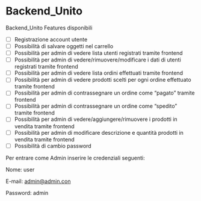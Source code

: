 # Backend_Unito
Backend_Unito
Features disponibili
- [ ] Registrazione account utente
- [ ] Possibilità di salvare oggetti nel carrello
- [ ] Possibilità per admin di vedere lista utenti registrati tramite frontend
- [ ] Possibilità per admin di vedere/rimuovere/modificare i dati di utenti registrati tramite frontend
- [ ] Possibilità per admin di vedere lista ordini effettuati tramite frontend
- [ ] Possibilità per admin di vedere prodotti scelti per ogni ordine effettuato tramite frontend
- [ ] Possibilità per admin di contrassegnare un ordine come “pagato” tramite frontend
- [ ] Possibilità per admin di contrassegnare un ordine come “spedito” tramite frontend
- [ ] Possibilità per admin di vedere/aggiungere/rimuovere i prodotti in vendita tramite frontend
- [ ] Possibilità per admin di modificare descrizione e quantità prodotti in vendita tramite frontend
- [ ] Possibilità di cambio password

Per entrare come Admin inserire le credenziali seguenti:

Nome: user

E-mail: admin@admin.con

Password: admin
